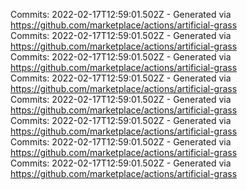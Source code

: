 Commits: 2022-02-17T12:59:01.502Z - Generated via https://github.com/marketplace/actions/artificial-grass
<br>
Commits: 2022-02-17T12:59:01.502Z - Generated via https://github.com/marketplace/actions/artificial-grass
<br>
Commits: 2022-02-17T12:59:01.502Z - Generated via https://github.com/marketplace/actions/artificial-grass
<br>
Commits: 2022-02-17T12:59:01.502Z - Generated via https://github.com/marketplace/actions/artificial-grass
<br>
Commits: 2022-02-17T12:59:01.502Z - Generated via https://github.com/marketplace/actions/artificial-grass
<br>
Commits: 2022-02-17T12:59:01.502Z - Generated via https://github.com/marketplace/actions/artificial-grass
<br>
Commits: 2022-02-17T12:59:01.502Z - Generated via https://github.com/marketplace/actions/artificial-grass
<br>
Commits: 2022-02-17T12:59:01.502Z - Generated via https://github.com/marketplace/actions/artificial-grass
<br>
